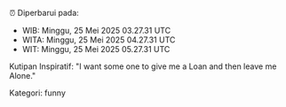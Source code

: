 ⏰ Diperbarui pada:
- WIB: Minggu, 25 Mei 2025 03.27.31 UTC
- WITA: Minggu, 25 Mei 2025 04.27.31 UTC
- WIT: Minggu, 25 Mei 2025 05.27.31 UTC

Kutipan Inspiratif:
"I want some one to give me a Loan and then leave me Alone."


Kategori: funny

